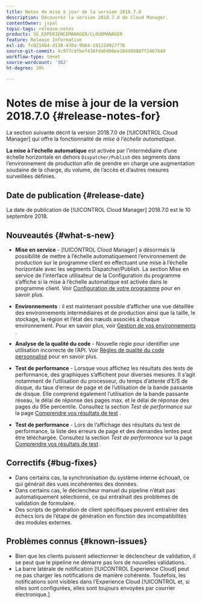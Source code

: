 ```yaml
---
title: Notes de mise à jour de la version 2018.7.0
description: Découvrez la version 2018.7.0 de Cloud Manager.
contentOwner: jsyal
topic-tags: release-notes
products: SG_EXPERIENCEMANAGER/CLOUDMANAGER
feature: Release Information
exl-id: fc0214b4-d138-470a-9b04-191224927f7b
source-git-commit: 4c977cdfbef438fdabd90ee104d98887f2467b49
workflow-type: tm+mt
source-wordcount: '362'
ht-degree: 30%

---
```


# Notes de mise à jour de la version 2018.7.0 {#release-notes-for}

La section suivante décrit la version 2018.7.0 de [!UICONTROL Cloud Manager] qui offre la fonctionnalité de *mise à l’échelle automatique*.

**La mise à l’échelle automatique** est activée par l’intermédiaire d’une échelle horizontale en dehors `Dispatcher/Publish` des segments dans l’environnement de production afin de prendre en charge une augmentation soudaine de la charge, du volume, de l’accès et d’autres mesures surveillées définies.

## Date de publication {#release-date}

La date de publication de [!UICONTROL Cloud Manager] 2018.7.0 est le 10 septembre 2018.

## Nouveautés {#what-s-new}

* **Mise en service** - [!UICONTROL Cloud Manager] a désormais la possibilité de mettre à l’échelle automatiquement l’environnement de production sur le programme client en effectuant une mise à l’échelle horizontale avec les segments Dispatcher/Publish. La section Mise en service de l’interface utilisateur de la Configuration du programme s’affiche si la mise à l’échelle automatique est activée dans le programme client. Voir [Configuration de votre programme](/help/getting-started/program-setup.md) pour en savoir plus.

* **Environnements** : il est maintenant possible d’afficher une vue détaillée des environnements intermédiaires et de production ainsi que la taille, le stockage, la région et l’état des nœuds associés à chaque environnement. Pour en savoir plus, voir [Gestion de vos environnements](/help/using/managing-environments.md) .

* **Analyse de la qualité du code** - Nouvelle règle pour identifier une utilisation incorrecte de l’API. Voir [Règles de qualité du code personnalisé](/help/using/custom-code-quality-rules.md) pour en savoir plus.

* **Test de performance** - Lorsque vous affichez les résultats des tests de performance, des graphiques s’affichent pour diverses mesures. Il s’agit notamment de l’utilisation du processeur, du temps d’attente d’E/S de disque, du taux d’erreur de page et de l’utilisation de la bande passante de disque. Elle comprend également l’utilisation de la bande passante réseau, le délai de réponse des pages max. et le délai de réponse des pages du 95e percentile. Consultez la section *Test de performance* sur la page [Comprendre vos résultats de test](/help/using/code-quality-testing.md) .

* **Test de performance** - Lors de l’affichage des résultats du test de performance, la liste des erreurs de page et des demandes lentes peut être téléchargée. Consultez la section *Test de performance* sur la page [Comprendre vos résultats de test](/help/using/code-quality-testing.md) .

## Correctifs {#bug-fixes}

* Dans certains cas, la synchronisation du système interne échouait, ce qui générait des vues incohérentes des données.
* Dans certains cas, le déclencheur manuel du pipeline n’était pas automatiquement sélectionné, ce qui entraînait des problèmes de validation de formulaire.
* Des scripts de génération de client spécifiques peuvent entraîner des échecs lors de l’étape de génération en fonction des incompatibilités des modules externes.

## Problèmes connus {#known-issues}

* Bien que les clients puissent sélectionner le déclencheur de validation, il se peut que le pipeline ne démarre pas lors de nouvelles validations.
* La barre latérale de notification [!UICONTROL Experience Cloud] peut ne pas charger les notifications de manière cohérente. Toutefois, les notifications sont visibles dans l’Experience Cloud [!UICONTROL  et, si elles sont configurées, elles sont toujours envoyées par courrier électronique.]
